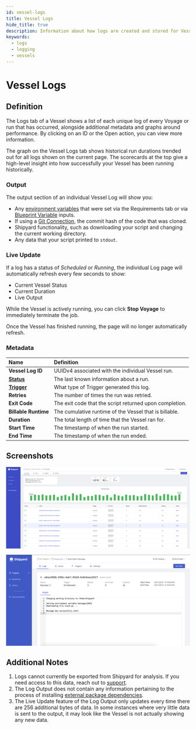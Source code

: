 ```yaml
---
id: vessel-logs
title: Vessel Logs
hide_title: true
description: Information about how logs are created and stored for Vessels.
keywords:
  - logs
  - logging
  - vessels
---
```


# Vessel Logs

## Definition

The Logs tab of a Vessel shows a list of each unique log of every Voyage or run that has occurred, alongside additional metadata and graphs around performance. By clicking on an ID or the Open action, you can view more information.

The graph on the Vessel Logs tab shows historical run durations trended out for all logs shown on the current page. The scorecards at the top give a high-level insight into how successfully your Vessel has been running historically.

### Output

The output section of an individual Vessel Log will show you:

- Any [environment variables](../requirements/environment-variables.md) that were set via the Requirements tab or via [Blueprint Variable](../inputs/blueprint-variables.md) inputs.
- If using a [Git Connection](../code/git-connection.md), the commit hash of the code that was cloned.
- Shipyard functionality, such as downloading your script and changing the current working directory.
- Any data that your script printed to `stdout`.

### Live Update

If a log has a status of *Scheduled* or *Running*, the individual Log page will automatically refresh every few seconds to show:

- Current Vessel Status
- Current Duration
- Live Output

While the Vessel is actively running, you can click **Stop Voyage** to immediately terminate the job.

Once the Vessel has finished running, the page will no longer automatically refresh.

### Metadata

| Name                                                       | Definition                                                              |
| :--------------------------------------------------------- | :---------------------------------------------------------------------- |
| **Vessel Log ID**                                                 | UUIDv4 associated with the individual Vessel run.                              |
| [**Status**](../other-functions/status.md) | The last known information about a run.                                 |
| [**Trigger**](../triggers/triggers-overview.md)                | What type of Trigger generated this log.                                |
| **Retries**                                                | The number of times the run was retried.                                |
| **Exit Code**                                              | The exit code that the script returned upon completion.                 |
| **Billable Runtime**                                               | The cumulative runtime of the Vessel that is billable.                      |
| **Duration**                                               | The total length of time that the Vessel ran for.                       |
| **Start Time**                                             | The timestamp of when the run started.                         |
| **End Time**                                               | The timestamp of when the run ended.                                    |



## Screenshots

![Logs Tab for a Vessel](../../.gitbook/assets/shipyard_2021_09_10_12_01_56.png)

![Individual Log for a Vessel](../../.gitbook/assets/shipyard_2021_04_12_16_21_44.png)

## Additional Notes

1. Logs cannot currently be exported from Shipyard for analysis. If you need access to this data, reach out to [support](mailto:support@shipyardapp.com).
2. The Log Output does not contain any information pertaining to the process of installing [external package dependencies](../requirements/external-package-dependencies.md).
3. The Live Update feature of the Log Output only updates every time there are 256 additional bytes of data. In some instances where very little data is sent to the output, it may look like the Vessel is not actually showing any new data.
